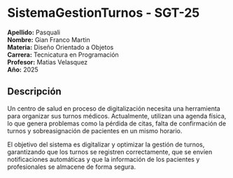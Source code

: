 # SistemaGestionTurnos - SGT-25 #

**Apellido:** Pasquali <br>
**Nombre:** Gian Franco Martin <br>
**Materia:** Diseño Orientado a Objetos <br>
**Carrera:** Tecnicatura en Programación <br>
**Profesor:** Matias Velasquez <br>
**Año:** 2025 <br>

## Descripción ##
Un centro de salud en proceso de digitalización necesita una herramienta para organizar sus turnos médicos. Actualmente, utilizan una agenda física, lo que genera problemas como la pérdida de citas, falta de confirmación de turnos y sobreasignación de pacientes en un mismo horario.

El objetivo del sistema es digitalizar y optimizar la gestión de turnos, garantizando que los turnos se registren correctamente, que se envíen notificaciones automáticas y que la información de los pacientes y profesionales se almacene de forma segura.

